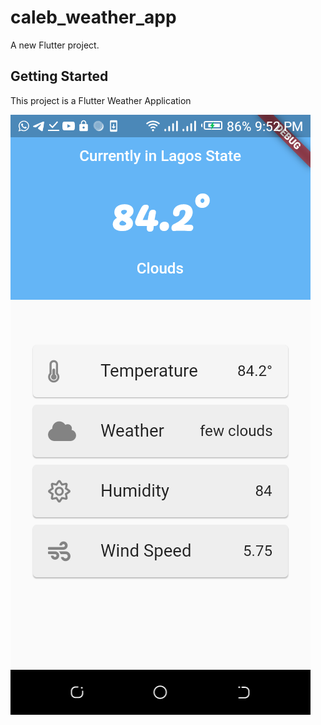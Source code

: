# caleb_weather_app

A new Flutter project.

## Getting Started

This project is a Flutter Weather Application

![Screenshot](https://raw.githubusercontent.com/calebjesusegun/Caleb_Flutter_Weather_App/master/img/snapshot.png)

